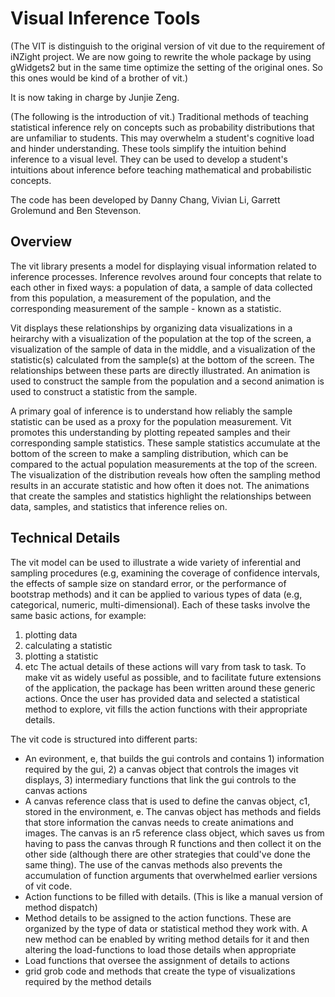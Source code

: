 # Visual Inference Tools

(The VIT is distinguish to the original version of vit due to the requirement of iNZight project. We are now going to rewrite the whole package by using gWidgets2 but in the same time optimize the setting of the original ones. So this ones would be kind of a brother of vit.)

It is now taking in charge by Junjie Zeng.

(The following is the introduction of vit.)
Traditional methods of teaching statistical inference rely on concepts such as probability distributions that are unfamiliar to students. This may overwhelm a student's cognitive load and hinder understanding. These tools simplify the intuition behind inference to a visual level. They can be used to develop a student's intuitions about inference before teaching mathematical and probabilistic concepts.

The code has been developed by Danny Chang, Vivian Li, Garrett Grolemund and Ben Stevenson. 

## Overview

The vit library presents a model for displaying visual information related to inference processes. Inference revolves around four concepts that relate to each other in fixed ways: a population of data, a sample of data collected from this population, a measurement of the population, and the corresponding measurement of the sample - known as a statistic. 

Vit displays these relationships by organizing data visualizations in a heirarchy with a visualization of the population at the top of the screen, a visualization of the sample of data in the middle, and a visualization of the statistic(s) calculated from the sample(s) at the bottom of the screen. The relationships between these parts are directly illustrated. An animation is used to construct the sample from the population and a second animation is used to construct a statistic from the sample. 

A primary goal of inference is to understand how reliably the sample statistic can be used as a proxy for the population measurement. Vit promotes this understanding by plotting repeated samples and their corresponding sample statistics. These sample statistics accumulate at the bottom of the screen to make a sampling distribution, which can be compared to the actual population measurements at the top of the screen. The visualization of the distribution reveals how often the sampling method results in an accurate statistic and how often it does not. The animations that create the samples and statistics highlight the relationships between data, samples, and statistics that inference relies on.

## Technical Details

The vit model can be used to illustrate a wide variety of inferential and sampling procedures (e.g, examining the coverage of confidence intervals, the effects of sample size on standard error, or the performance of bootstrap methods) and it can be applied to various types of data (e.g, categorical, numeric, multi-dimensional). Each of these tasks involve the same basic actions, for example:
1. plotting data
2. calculating a statistic
3. plotting a statistic
4. etc
The actual details of these actions will vary from task to task. To make vit as widely useful as possible, and to facilitate future extensions of the application, the package has been written around these generic actions. Once the user has provided data and selected a statistical method to explore, vit fills the action functions with their appropriate details.

The vit code is structured into different parts:
* An evironment, e, that builds the gui controls and contains 1) information required by the gui, 2) a canvas object that controls the images vit displays, 3) intermediary functions that link the gui controls to the canvas actions
* A canvas reference class that is used to define the canvas object, c1, stored in the environment, e. The canvas object has methods and fields that store information the canvas needs to create animations and images. The canvas is an r5 reference class object, which saves us from having to pass the canvas through R functions and then collect it on the other side (although there are other strategies that could've done the same thing). The use of the canvas methods also prevents the accumulation of function arguments that overwhelmed earlier versions of vit code.
* Action functions to be filled with details. (This is like a manual version of method dispatch)
* Method details to be assigned to the action functions. These are organized by the type of data or statistical method they work with. A new method can be enabled by writing method details for it and then altering the load-functions to load those details when appropriate
* Load functions that oversee the assignment of details to actions
* grid grob code and methods that create the type of visualizations required by the method details
